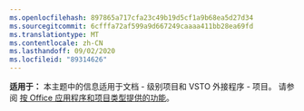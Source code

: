 ```yaml
---
ms.openlocfilehash: 897865a717cfa23c49b19d5cf1a9b68ea5d27d34
ms.sourcegitcommit: 6cfffa72af599a9d667249caaaa411bb28ea69fd
ms.translationtype: MT
ms.contentlocale: zh-CN
ms.lasthandoff: 09/02/2020
ms.locfileid: "89314626"
---
```

  **适用于：** 本主题中的信息适用于文档 \- 级别项目和 VSTO 外接程序 \- 项目。 请参阅 [按 Office 应用程序和项目类型提供的功能](../../vsto/features-available-by-office-application-and-project-type.md)。
